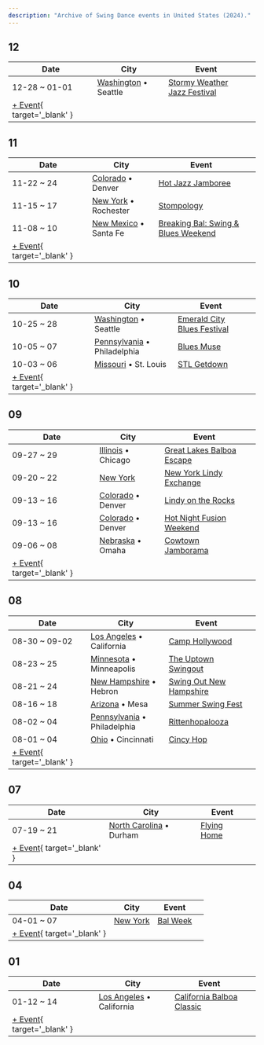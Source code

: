 ```yaml
---
description: "Archive of Swing Dance events in United States (2024)."
---
```


## 12

| Date | City | Event | |
| --- | --- | --- | --- |
| 12-28 ~ 01-01 | [Washington](by_city.md#washington) • Seattle | [Stormy Weather Jazz Festival](stormy-weather-jazz-festival-2024.md) |  |
| [+ Event](https://github.com/swingdance/events/issues/new?assignees=&labels=add+event&projects=&template=02-add_entity.yml&title=%5B2024%2Fus%5D%20%3CName%3E&region=us&province=&city=&org_id=&date_starts=2024-12-&date_ends=2024-12-){ target='_blank' }

## 11

| Date | City | Event | |
| --- | --- | --- | --- |
| 11-22 ~ 24 | [Colorado](by_city.md#colorado) • Denver | [Hot Jazz Jamboree](hot-jazz-jamboree-2024.md) |  |
| 11-15 ~ 17 | [New York](by_city.md#new-york) • Rochester | [Stompology](stompology-2024.md) |  |
| 11-08 ~ 10 | [New Mexico](by_city.md#new-mexico) • Santa Fe | [Breaking Bal: Swing & Blues Weekend](breaking-bal-swing-n-blues-weekend-2024.md) |  |
| [+ Event](https://github.com/swingdance/events/issues/new?assignees=&labels=add+event&projects=&template=02-add_entity.yml&title=%5B2024%2Fus%5D%20%3CName%3E&region=us&province=&city=&org_id=&date_starts=2024-11-&date_ends=2024-11-){ target='_blank' }

## 10

| Date | City | Event | |
| --- | --- | --- | --- |
| 10-25 ~ 28 | [Washington](by_city.md#washington) • Seattle | [Emerald City Blues Festival](emerald-city-blues-festival-2024.md) |  |
| 10-05 ~ 07 | [Pennsylvania](by_city.md#pennsylvania) • Philadelphia | [Blues Muse](blues-muse-2024.md) |  |
| 10-03 ~ 06 | [Missouri](by_city.md#missouri) • St. Louis | [STL Getdown](stl-getdown-2024.md) |  |
| [+ Event](https://github.com/swingdance/events/issues/new?assignees=&labels=add+event&projects=&template=02-add_entity.yml&title=%5B2024%2Fus%5D%20%3CName%3E&region=us&province=&city=&org_id=&date_starts=2024-10-&date_ends=2024-10-){ target='_blank' }

## 09

| Date | City | Event | |
| --- | --- | --- | --- |
| 09-27 ~ 29 | [Illinois](by_city.md#illinois) • Chicago | [Great Lakes Balboa Escape](great-lakes-balboa-escape-2024.md) |  |
| 09-20 ~ 22 | [New York](by_city.md#new-york) | [New York Lindy Exchange](new-york-lindy-exchange-2024.md) |  |
| 09-13 ~ 16 | [Colorado](by_city.md#colorado) • Denver | [Lindy on the Rocks](lindy-on-the-rocks-2024.md) |  |
| 09-13 ~ 16 | [Colorado](by_city.md#colorado) • Denver | [Hot Night Fusion Weekend](hot-night-fusion-weekend-2024.md) |  |
| 09-06 ~ 08 | [Nebraska](by_city.md#nebraska) • Omaha | [Cowtown Jamborama](cowtown-jamborama-2024.md) |  |
| [+ Event](https://github.com/swingdance/events/issues/new?assignees=&labels=add+event&projects=&template=02-add_entity.yml&title=%5B2024%2Fus%5D%20%3CName%3E&region=us&province=&city=&org_id=&date_starts=2024-09-&date_ends=2024-09-){ target='_blank' }

## 08

| Date | City | Event | |
| --- | --- | --- | --- |
| 08-30 ~ 09-02 | [Los Angeles](by_city.md#los-angeles) • California | [Camp Hollywood](camp-hollywood-2024.md) |  |
| 08-23 ~ 25 | [Minnesota](by_city.md#minnesota) • Minneapolis | [The Uptown Swingout](the-uptown-swingout-2024.md) |  |
| 08-21 ~ 24 | [New Hampshire](by_city.md#new-hampshire) • Hebron | [Swing Out New Hampshire](swing-out-new-hampshire-2024.md) |  |
| 08-16 ~ 18 | [Arizona](by_city.md#arizona) • Mesa | [Summer Swing Fest](summer-swing-fest-2024.md) |  |
| 08-02 ~ 04 | [Pennsylvania](by_city.md#pennsylvania) • Philadelphia | [Rittenhopalooza](rittenhopalooza-2024.md) |  |
| 08-01 ~ 04 | [Ohio](by_city.md#ohio) • Cincinnati | [Cincy Hop](cincy-hop-2024.md) |  |
| [+ Event](https://github.com/swingdance/events/issues/new?assignees=&labels=add+event&projects=&template=02-add_entity.yml&title=%5B2024%2Fus%5D%20%3CName%3E&region=us&province=&city=&org_id=&date_starts=2024-08-&date_ends=2024-08-){ target='_blank' }

## 07

| Date | City | Event | |
| --- | --- | --- | --- |
| 07-19 ~ 21 | [North Carolina](by_city.md#north-carolina) • Durham | [Flying Home](flying-home-2024.md) |  |
| [+ Event](https://github.com/swingdance/events/issues/new?assignees=&labels=add+event&projects=&template=02-add_entity.yml&title=%5B2024%2Fus%5D%20%3CName%3E&region=us&province=&city=&org_id=&date_starts=2024-07-&date_ends=2024-07-){ target='_blank' }

## 04

| Date | City | Event | |
| --- | --- | --- | --- |
| 04-01 ~ 07 | [New York](by_city.md#new-york) | [Bal Week](bal-week-2024.md) |  |
| [+ Event](https://github.com/swingdance/events/issues/new?assignees=&labels=add+event&projects=&template=02-add_entity.yml&title=%5B2024%2Fus%5D%20%3CName%3E&region=us&province=&city=&org_id=&date_starts=2024-04-&date_ends=2024-04-){ target='_blank' }

## 01

| Date | City | Event | |
| --- | --- | --- | --- |
| 01-12 ~ 14 | [Los Angeles](by_city.md#los-angeles) • California | [California Balboa Classic](california-balboa-classic-2024.md) |  |
| [+ Event](https://github.com/swingdance/events/issues/new?assignees=&labels=add+event&projects=&template=02-add_entity.yml&title=%5B2024%2Fus%5D%20%3CName%3E&region=us&province=&city=&org_id=&date_starts=2024-01-&date_ends=2024-01-){ target='_blank' }
